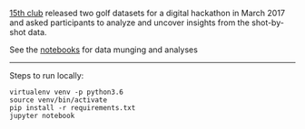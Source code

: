 [15th club](http://www.15thclub.com/) released two golf datasets for a
digital hackathon in March 2017 and asked participants to analyze
and uncover insights from the shot-by-shot data.

See the [notebooks](https://github.com/brendansudol/golf-moneyball/tree/master/notebooks) for data munging and analyses

---

Steps to run locally:

    virtualenv venv -p python3.6
    source venv/bin/activate
    pip install -r requirements.txt
    jupyter notebook
